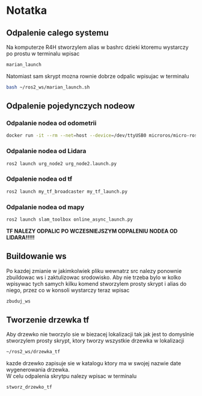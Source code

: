# Notatka
## Odpalenie calego systemu
Na komputerze R4H stworzylem alias w bashrc dzieki ktoremu wystarczy po prostu w terminalu wpisac
```bash
marian_launch
```
Natomiast sam skrypt mozna rownie dobrze odpalic wpisujac w terminalu
```bash
bash ~/ros2_ws/marian_launch.sh
```
## Odpalenie pojedynczych nodeow
### Odpalanie nodea od odometrii
```bash
docker run -it --rm --net=host --device=/dev/ttyUSB0 microros/micro-ros-agent:humble serial --dev /dev/ttyUSB0
```
### Odpalanie nodea od Lidara
```bash
ros2 launch urg_node2 urg_node2.launch.py
```
### Odpalenie nodea od tf
```bash
ros2 launch my_tf_broadcaster my_tf_launch.py
```
### Odpalanie nodea od mapy
```bash
ros2 launch slam_toolbox online_async_launch.py
```
**TF NALEZY ODPALIC PO WCZESNIEJSZYM ODPALENIU NODEA OD LIDARA!!!!!**
## Buildowanie ws
Po kazdej zmianie w jakimkolwiek pliku wewnatrz src nalezy ponownie zbuildowac ws i zaktulizowac srodowisko.
Aby nie trzeba bylo w kolko wpisywac tych samych kilku komend stworzylem prosty skrypt i alias do niego, przez co w konsoli wystarczy teraz wpisac
```bash
zbuduj_ws
```
## Tworzenie drzewka tf
Aby drzewko nie tworzylo sie w biezacej lokalizacji tak jak jest to domyslnie stworzylem prosty skrypt, ktory tworzy wszystkie drzewka
w lokalizacji
```bash
~/ros2_ws/drzewka_tf
```
kazde drzewko zapisuje sie w katalogu ktory ma w swojej nazwie date wygenerowania drzewka.  
W celu odpalenia skrytpu nalezy wpisac w terminalu
```bash
stworz_drzewko_tf
```
